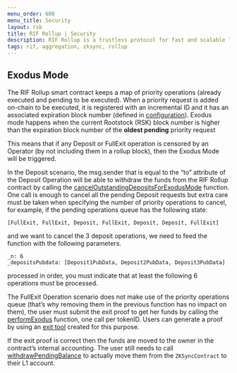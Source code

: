 ```yaml
---
menu_order: 600
menu_title: Security
layout: rsk
title: RIF Rollup | Security
description: RIF Rollup is a trustless protocol for fast and scalable low-cost payments on Rootstock powered by zkRollup Technology.
tags: rif, aggregation, zksync, rollup
---
```


## Exodus Mode

The RIF Rollup smart contract keeps a map of priority operations (already executed and pending to be executed). When a priority request is added on-chain to be executed, it is registered with an incremental ID and it has an associated expiration block number (defined in [configuration](https://github.com/rsksmart/ri-aggregation/blob/f59e154865374bdc0f5ded2e2604dac599cb75ee/contracts/contracts/Config.sol#L66)). 
Exodus mode happens when the current Rootstock (RSK) block number is higher than the expiration block number of the **oldest pending** priority request

This means that if any Deposit or FullExit operation is censored by an Operator (by not including them in a rollup block), then the Exodus Mode will be triggered.

In the Deposit scenario, the msg.sender that is equal to the “to” attribute of the Deposit Operation will be able to withdraw the funds from the RIF Rollup contract by calling the [cancelOutstandingDepositsForExodusMode](https://github.com/rsksmart/rif-rollup/blob/main/docs/protocol.md#cancel-outstanding-deposits) function. One call is enough to cancel all the pending Deposit requests but extra care must be taken when specifying the number of priority operations to cancel, for example, if the pending operations queue has the following state:

```bash=
[FullExit, FullExit, Deposit, FullExit, Deposit, Deposit, FullExit] 
```
and we want to cancel the 3 deposit operations, we need to feed the function with the following parameters.

```bash=
_n: 6
_depositsPubdata: [Deposit1PubData, Deposit2PubData, Deposit3PubData]
```
processed in order, you must indicate that at least the following 6 operations must be processed.

The FullExit Operation scenario does not make use of the priority operations queue (that’s why removing them in the previous function has no impact on them), the user must submit the exit proof to get her funds by calling the [performExodus](https://github.com/rsksmart/rif-rollup/blob/main/docs/protocol.md#exodus-mode) function, one call per tokenID. Users can generate a proof by using an [exit tool]() created for this purpose.  

If the exit proof is correct then the funds are moved to the owner in the contract’s internal accounting. The user still needs to call [withdrawPendingBalance](https://github.com/rsksmart/ri-aggregation/blob/f59e154865374bdc0f5ded2e2604dac599cb75ee/contracts/contracts/ZkSync.sol#L246) to actually move them from the `ZKSyncContract` to their L1 account.
